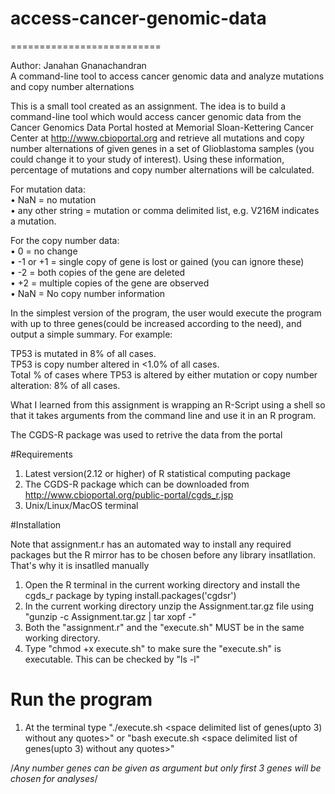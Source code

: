 # access-cancer-genomic-data
==========================

Author: Janahan Gnanachandran <br>
A command-line tool to access cancer genomic data and analyze mutations and copy number alternations

This is a small tool created as an assignment. The idea is to build a command-line tool which would access cancer genomic data from the Cancer Genomics Data Portal hosted at Memorial Sloan-Kettering Cancer Center at http://www.cbioportal.org and retrieve all mutations and copy number alternations of given genes in a set of Glioblastoma samples (you could change it to your study of interest). Using these information, percentage of mutations and copy number alternations will be calculated.

For mutation data:<br>
    • NaN = no mutation <br>
    • any other string = mutation or comma delimited list, e.g. V216M indicates a mutation. <br>

For the copy number data: <br>
    • 0 = no change <br>
    • -1 or +1 = single copy of gene is lost or gained (you can ignore these) <br>
    • -2 = both copies of the gene are deleted <br>
    • +2 = multiple copies of the gene are observed <br>
    • NaN = No copy number information <br>

In the simplest version of the program, the user would execute the program with
up to three genes(could be increased according to the need), and output a simple summary. For example:

TP53 is mutated in 8% of all cases.<br>
TP53 is copy number altered in <1.0% of all cases.<br>
Total % of cases where TP53 is altered by either mutation or copy number alteration: 8% of all cases. <br>

What I learned from this assignment is wrapping an R-Script using a shell so that it takes arguments from the command line and use it in an R program.

The CGDS-R package was used to retrive the data from the portal

#Requirements

1) Latest version(2.12 or higher) of R statistical computing package <br>
2) The CGDS-R package which can be downloaded from http://www.cbioportal.org/public-portal/cgds_r.jsp <br>
3) Unix/Linux/MacOS terminal <br>

#Installation

Note that assignment.r has an automated way to install any required packages but the R mirror has to be chosen before any library insatllation. 
That's why it is insatlled manually
1) Open the R terminal in the current working directory and install the cgds_r package by typing install.packages('cgdsr')<br>
2) In the current working directory unzip the Assignment.tar.gz file using "gunzip -c Assignment.tar.gz | tar xopf -" <br>
2) Both the "assignment.r" and the "execute.sh" MUST be in the same working directory. <br>
3) Type "chmod +x execute.sh" to make sure the "execute.sh" is executable. This can be checked by "ls -l" <br>

# Run the program

1) At the terminal type "./execute.sh <space delimited list of genes(upto 3) without any quotes>"
   or "bash execute.sh <space delimited list of genes(upto 3) without any quotes>"

/*Any number genes can be given as argument but only first 3 genes will be chosen for analyses*/
